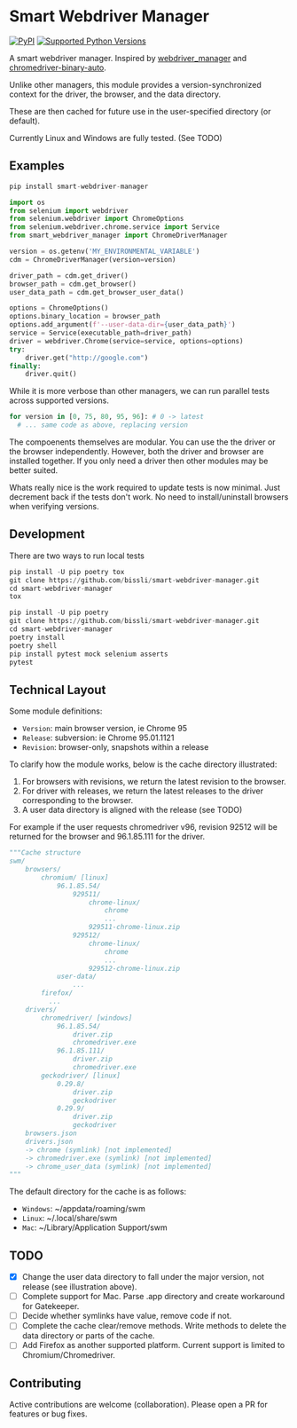 Smart Webdriver Manager
=======================
[![PyPI](https://img.shields.io/pypi/v/smart-webdriver-manager.svg)](https://pypi.org/project/smart-webdriver-manager)
[![Supported Python Versions](https://img.shields.io/pypi/pyversions/smart-webdriver-manager.svg)](https://pypi.org/project/smart-webdriver-manager/)

A smart webdriver manager. Inspired by [webdriver_manager](https://github.com/SergeyPirogov/webdriver_manager/) and [chromedriver-binary-auto](https://github.com/danielkaiser/python-chromedriver-binary).

Unlike other managers, this module provides a version-synchronized context for the driver, the browser, and the data directory.

These are then cached for future use in the user-specified directory (or default).

Currently Linux and Windows are fully tested. (See TODO)

Examples
--------

```python
pip install smart-webdriver-manager
```

```python
import os
from selenium import webdriver
from selenium.webdriver import ChromeOptions
from selenium.webdriver.chrome.service import Service
from smart_webdriver_manager import ChromeDriverManager

version = os.getenv('MY_ENVIRONMENTAL_VARIABLE')
cdm = ChromeDriverManager(version=version)

driver_path = cdm.get_driver()
browser_path = cdm.get_browser()
user_data_path = cdm.get_browser_user_data()

options = ChromeOptions()
options.binary_location = browser_path
options.add_argument(f'--user-data-dir={user_data_path}')
service = Service(executable_path=driver_path)
driver = webdriver.Chrome(service=service, options=options)
try:
    driver.get("http://google.com")
finally:
    driver.quit()
```

While it is more verbose than other managers, we can run parallel tests across supported versions.

```python
for version in [0, 75, 80, 95, 96]: # 0 -> latest
  # ... same code as above, replacing version
```

The compoenents themselves are modular. You can use the the driver or the browser independently.
However, both the driver and browser are installed together. If you only need a driver then other modules may be better suited.

Whats really nice is the work required to update tests is now minimal. Just decrement back if the tests don't work.
No need to install/uninstall browsers when verifying versions.

Development
-----------

There are two ways to run local tests

```python
pip install -U pip poetry tox
git clone https://github.com/bissli/smart-webdriver-manager.git
cd smart-webdriver-manager
tox
```

```python
pip install -U pip poetry
git clone https://github.com/bissli/smart-webdriver-manager.git
cd smart-webdriver-manager
poetry install
poetry shell
pip install pytest mock selenium asserts
pytest
```

Technical Layout
----------------

Some module definitions:

- `Version`: main browser version, ie Chrome 95
- `Release`: subversion: ie Chrome 95.01.1121
- `Revision`: browser-only, snapshots within a release

To clarify how the module works, below is the cache directory illustrated:

1. For browsers with revisions, we return the latest revision to the browser.
2. For driver with releases, we return the latest releases to the driver corresponding to the browser.
3. A user data directory is aligned with the release (see TODO)

For example if the user requests chromedriver v96, revision 92512 will be returned for the browser and 96.1.85.111 for the driver.

```python
"""Cache structure
swm/
    browsers/
        chromium/ [linux]
            96.1.85.54/
                929511/
                    chrome-linux/
                        chrome
                        ...
                    929511-chrome-linux.zip
                929512/
                    chrome-linux/
                        chrome
                        ...
                    929512-chrome-linux.zip
            user-data/
                ...
        firefox/
          ...
    drivers/
        chromedriver/ [windows]
            96.1.85.54/
                driver.zip
                chromedriver.exe
            96.1.85.111/
                driver.zip
                chromedriver.exe
        geckodriver/ [linux]
            0.29.8/
                driver.zip
                geckodriver
            0.29.9/
                driver.zip
                geckodriver
    browsers.json
    drivers.json
    -> chrome (symlink) [not implemented]
    -> chromedriver.exe (symlink) [not implemented]
    -> chrome_user_data (symlink) [not implemented]
"""
```

The default directory for the cache is as follows:

- `Windows`: ~/appdata/roaming/swm
- `Linux`:   ~/.local/share/swm
- `Mac`:  ~/Library/Application Support/swm

TODO
----
- [x] Change the user data directory to fall under the major version, not release (see illustration above).
- [ ] Complete support for Mac. Parse .app directory and create workaround for Gatekeeper.
- [ ] Decide whether symlinks have value, remove code if not.
- [ ] Complete the cache clear/remove methods. Write methods to delete the data directory or parts of the cache.
- [ ] Add Firefox as another supported platform. Current support is limited to Chromium/Chromedriver.

Contributing
------------

Active contributions are welcome (collaboration). Please open a PR for features or bug fixes.
